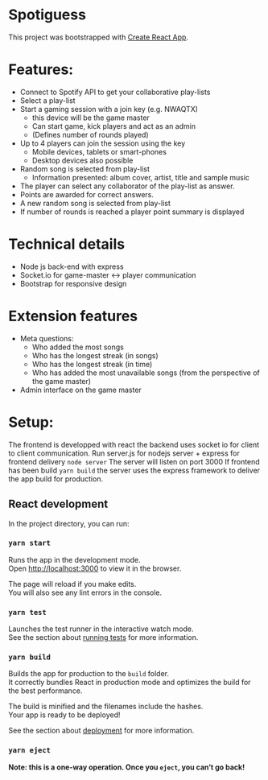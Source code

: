 Spotiguess
==========

This project was bootstrapped with [Create React App](https://github.com/facebook/create-react-app).

# Features:

- Connect to Spotify API to get your collaborative play-lists
- Select a play-list
- Start a gaming session with a join key (e.g. NWAQTX)
    + this device will be the game master
    + Can start game, kick players and act as an admin
    + (Defines number of rounds played)
- Up to 4 players can join the session using the key
    + Mobile devices, tablets or smart-phones
    + Desktop devices also possible
- Random song is selected from play-list
    + Information presented: album cover, artist, title and sample music
- The player can select any collaborator of the play-list as answer.
- Points are awarded for correct answers.
- A new random song is selected from play-list
- If number of rounds is reached a player point summary is displayed

# Technical details

- Node js back-end with express
- Socket.io for game-master <-> player communication
- Bootstrap for responsive design

# Extension features

- Meta questions:
    + Who added the most songs
    + Who has the longest streak (in songs)
    + Who has the longest streak (in time)
    + Who has added the most unavailable songs (from the perspective of the game master)
- Admin interface on the game master

# Setup:

The frontend is developped with react the backend uses socket io for client to client communication.
Run server.js for nodejs server + express for frontend delivery
`node server`
The server will listen on port 3000
If frontend has been build `yarn build` the server uses the express framework to deliver the app build for production.

## React development

In the project directory, you can run:

### `yarn start`

Runs the app in the development mode.<br />
Open [http://localhost:3000](http://localhost:3000) to view it in the browser.

The page will reload if you make edits.<br />
You will also see any lint errors in the console.

### `yarn test`

Launches the test runner in the interactive watch mode.<br />
See the section about [running tests](https://facebook.github.io/create-react-app/docs/running-tests) for more information.

### `yarn build`

Builds the app for production to the `build` folder.<br />
It correctly bundles React in production mode and optimizes the build for the best performance.

The build is minified and the filenames include the hashes.<br />
Your app is ready to be deployed!

See the section about [deployment](https://facebook.github.io/create-react-app/docs/deployment) for more information.

### `yarn eject`

**Note: this is a one-way operation. Once you `eject`, you can’t go back!**


